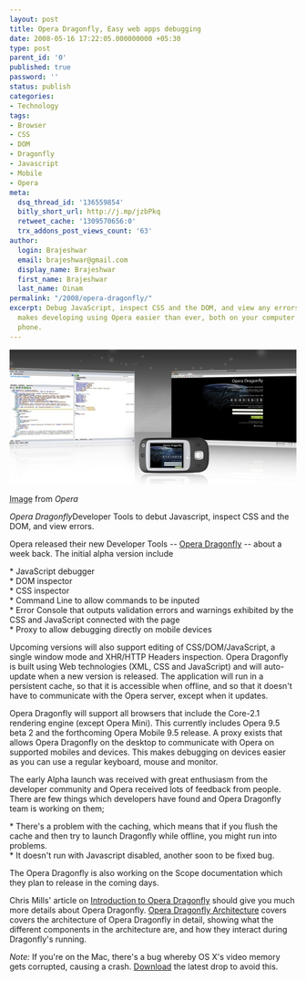 ```yaml
---
layout: post
title: Opera Dragonfly, Easy web apps debugging
date: 2008-05-16 17:22:05.000000000 +05:30
type: post
parent_id: '0'
published: true
password: ''
status: publish
categories:
- Technology
tags:
- Browser
- CSS
- DOM
- Dragonfly
- Javascript
- Mobile
- Opera
meta:
  dsq_thread_id: '136559854'
  bitly_short_url: http://j.mp/jzbPkq
  retweet_cache: '1309570656:0'
  trx_addons_post_views_count: '63'
author:
  login: Brajeshwar
  email: brajeshwar@gmail.com
  display_name: Brajeshwar
  first_name: Brajeshwar
  last_name: Oinam
permalink: "/2008/opera-dragonfly/"
excerpt: Debug JavaScript, inspect CSS and the DOM, and view any errors -- Opera Dragonfly
  makes developing using Opera easier than ever, both on your computer and mobile
  phone.
---
```

<div class="figure"><img src="/static/2008/05/opera-dragonfly.jpg" alt="Opera Dragonfly" />
<p class="credit"><abbr class="type" title="Image">Image</abbr> from <cite>Opera</cite></p>
<p class="caption"><em class="title">Opera Dragonfly</em>Developer Tools to debut Javascript, inspect CSS and the DOM, and view errors.</p>
</div>
<p><!--more--></p>
<p>Opera released their new Developer Tools -- <a href="http://www.opera.com/products/dragonfly/">Opera Dragonfly</a> -- about a week back. The initial alpha version include</p>
<p>* JavaScript debugger<br />
* DOM inspector<br />
* CSS inspector<br />
* Command Line to allow commands to be inputed<br />
* Error Console that outputs validation errors and warnings exhibited by the CSS and JavaScript connected with the page<br />
* Proxy to allow debugging directly on mobile devices</p>
<p>Upcoming versions will also support editing of CSS/DOM/JavaScript, a single window mode and XHR/HTTP Headers inspection. Opera Dragonfly is built using Web technologies (XML, CSS and JavaScript) and will auto-update when a new version is released. The application will run in a persistent cache, so that it is accessible when offline, and so that it doesn't have to communicate with the Opera server, except when it updates.</p>
<p>Opera Dragonfly will support all browsers that include the Core-2.1 rendering engine (except Opera Mini). This currently includes Opera 9.5 beta 2 and the forthcoming Opera Mobile 9.5 release.  A proxy exists that allows Opera Dragonfly on the desktop to communicate with Opera on supported mobiles and devices. This makes debugging on devices easier as you can use a regular keyboard, mouse and monitor.</p>
<p>The early Alpha launch was received with great enthusiasm from the developer community and Opera received lots of feedback from people. There are few things which developers have found and Opera Dragonfly team is working on them;</p>
<p>* There's a problem with the caching, which means that if you flush the cache and then try to launch Dragonfly while offline, you might run into problems.<br />
* It doesn't run with Javascript disabled, another soon to be fixed bug.</p>
<p>The Opera Dragonfly is also working on the Scope documentation which they plan to release in the coming days.</p>
<p>Chris Mills' article on <a href="http://dev.opera.com/articles/view/introduction-to-opera-dragonfly/">Introduction to Opera Dragonfly</a> should give you much more details about Opera Dragonfly. <a href="http://dev.opera.com/articles/view/opera-dragonfly-architecture/">Opera Dragonfly Architecture</a> covers covers the architecture of Opera Dragonfly in detail, showing what the different components in the architecture are, and how they interact during Dragonfly's running.</p>
<p><em>Note:</em> If you're on the Mac, there's a bug whereby OS X's video memory gets corrupted, causing a crash. <a href="http://www.opera.com/products/dragonfly/">Download</a> the latest drop to avoid this.</p>
